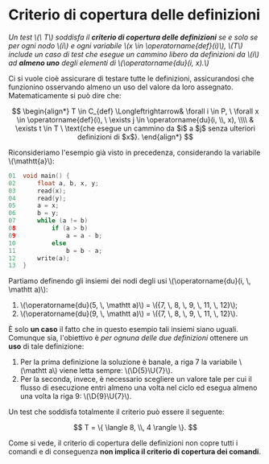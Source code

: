 <!-- KaTeX op macro definitions -->
<div style="display: none; margin: 0;">
$$
\require{color}
% Regular operations
\def\op#1{
  \fcolorbox{black}{white}{$\vphantom{d} \sf{#1}$}
}
\def\d{\op{d} \,}
\def\a{\op{a} \,}
\def\u{\op{u} \,}
% Erroneous operations
\def\opR#1{
  \fcolorbox{black}{orangered}{$\vphantom{d} \color{white}{\sf{#1}}$}
}
\def\dR{\opR{d} \,}
\def\aR{\opR{a} \,}
\def\uR{\opR{u} \,}
% Subscript operations
\def\Op#1#2{
  \fcolorbox{black}{white}{$\vphantom{d_6} \sf{#1}_{#2}$}
}
\def\D#1{\Op{d}{#1} \,}
\def\A#1{\Op{a}{#1} \,}
\def\U#1{\Op{u}{#1} \,}
% Warning subscript operations
\def\OpW#1#2{
  \fcolorbox{black}{orange}{$\vphantom{d_6} \sf{#1}_{#2}$}
}
% Green subscript operations
\def\OpG#1#2{
  \fcolorbox{black}{lightgreen}{$\vphantom{d_6} \sf{#1}_{#2}$}
}
\def\DG#1{\OpG{d}{#1} \,}
\def\AG#1{\OpG{a}{#1} \,}
\def\UG#1{\OpG{u}{#1} \,}
% Error
\def\Err{
  \color{red}{\sf{ERROR}}
}
\def\err{
  \, \Err
}
$$
</div>

# Criterio di copertura delle definizioni

_Un test \\(\ T\\) soddisfa il __criterio di copertura delle definizioni__ se e solo se per ogni nodo \\(i\\) e ogni variabile \\(x \in \operatorname{def}(i)\\), \\(T\\) include un caso di test che esegue un cammino libero da definizioni da \\(i\\) ad __almeno uno__ degli elementi di \\(\operatorname{du}(i, x).\\)_

Ci si vuole cioè assicurare di testare tutte le definizioni, assicurandosi che funzionino osservando almeno un uso del valore da loro assegnato.
Matematicamente si può dire che:

$$
\begin{align*}
T \in C_{def} \Longleftrightarrow& \forall i \in P, \  \forall x \in \operatorname{def}(i), \ \exists j \in \operatorname{du}(i, \\, x), \\\\
& \exists t \in T \ \text{che esegue un cammino da $i$ a $j$ senza ulteriori definizioni di $x$}.
\end{align*}
$$

Riconsideriamo l'esempio già visto in precedenza, considerando la variabile \\(\mathtt{a}\\):

```c
01  void main() {
02      float a, b, x, y;
03      read(x);
04      read(y);
05      a = x;
06      b = y;
07      while (a != b)
08          if (a > b)
09              a = a - b;
10          else
11              b = b - a;
12      write(a);
13  }
```

Partiamo definendo gli insiemi dei nodi degli usi \\(\operatorname{du}(i, \\, \mathtt a)\\):

1. \\(\operatorname{du}(5, \\, \mathtt a)\\) = \\(\{7, \\, 8, \\, 9, \\, 11, \\, 12\}\\);
2. \\(\operatorname{du}(9, \\, \mathtt a)\\) = \\(\{7, \\, 8, \\, 9, \\, 11, \\, 12\}\\).

È solo __un caso__ il fatto che in questo esempio tali insiemi siano uguali. \
Comunque sia, l'obiettivo è _per ognuna delle due definizioni_ ottenere un __uso__ di tale definizione:

1. Per la prima definizione la soluzione è banale, a riga 7 la variabile \\(\mathtt a\\) viene letta sempre:
\\(\D{5}\U{7}\\).
2. Per la seconda, invece, è necessario scegliere un valore tale per cui il flusso di esecuzione entri almeno una volta nel ciclo ed esegua almeno una volta la riga 9:
\\(\D{9}\U{7}\\).

Un test che soddisfa totalmente il criterio può essere il seguente:

$$
T = \{ \langle 8, \\, 4 \rangle \}.
$$

Come si vede, il criterio di copertura delle definizioni non copre tutti i comandi e di conseguenza __non implica il criterio di copertura dei comandi__.
